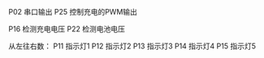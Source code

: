 
P02 串口输出
P25 控制充电的PWM输出

P16 检测充电电压
P22 检测电池电压

从左往右数： 
P11 指示灯1 
P12 指示灯2
P13 指示灯3
P14 指示灯4
P15 指示灯5




